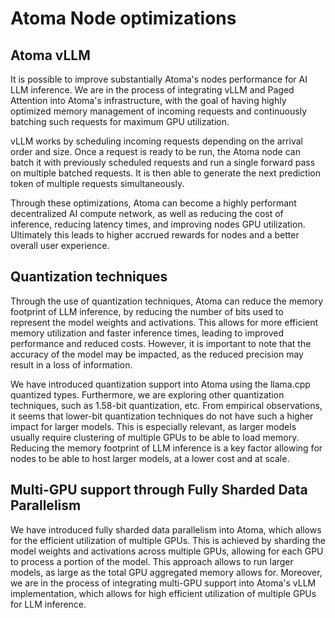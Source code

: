 # Atoma Node optimizations

## Atoma vLLM

It is possible to improve substantially Atoma's nodes performance for AI LLM inference. We are in the process of integrating vLLM and Paged Attention into Atoma's infrastructure, with the goal of having highly optimized memory management of incoming requests and continuously batching such requests for maximum GPU utilization.

vLLM works by scheduling incoming requests depending on the arrival order and size. Once a request is ready to be run, the Atoma node can batch it with previously scheduled requests and run a single forward pass on multiple batched requests. It is then able to generate the next prediction token of multiple requests simultaneously.

Through these optimizations, Atoma can become a highly performant decentralized AI compute network, as well as reducing the cost of inference, reducing latency times, and improving nodes GPU utilization. Ultimately this leads to higher accrued rewards for nodes and a better overall user experience.

## Quantization techniques

Through the use of quantization techniques, Atoma can reduce the memory footprint of LLM inference, by reducing the number of bits used to represent the model weights and activations. This allows for more efficient memory utilization and faster inference times, leading to improved performance and reduced costs. However, it is important to note that the accuracy of the model may be impacted, as the reduced precision may result in a loss of information. 

We have introduced quantization support into Atoma using the llama.cpp quantized types. Furthermore, we are exploring other quantization techniques, such as 1.58-bit quantization, etc. From empirical observations, it seems that lower-bit quantization techniques do not have such a higher impact for larger models. This is
especially relevant, as larger models usually require clustering of multiple GPUs to be able to load memory. Reducing the memory footprint of LLM inference is a key factor allowing for nodes
to be able to host larger models, at a lower cost and at scale.

## Multi-GPU support through Fully Sharded Data Parallelism

We have introduced fully sharded data parallelism into Atoma, which allows for the efficient utilization of multiple GPUs. This is achieved by sharding the model weights and activations across multiple GPUs, allowing for each GPU to process a portion of the model. This approach allows to run larger models, as large as the total GPU aggregated memory allows for. Moreover, we are in the process of integrating multi-GPU support into Atoma's vLLM implementation, which allows for high efficient utilization of multiple GPUs for LLM inference.
